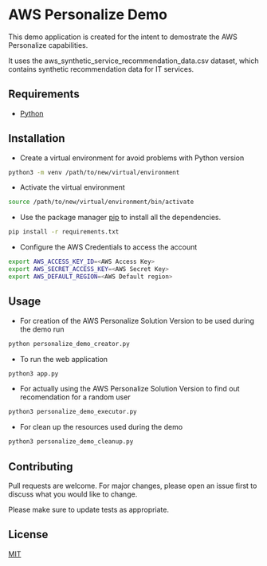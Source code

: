 # AWS Personalize Demo

This demo application is created for the intent to demostrate the AWS Personalize capabilities.

It uses the aws_synthetic_service_recommendation_data.csv dataset, which contains synthetic recommendation data for IT services.

## Requirements

- [Python](https://www.python.org/downloads/)

## Installation

- Create a virtual environment for avoid problems with Python version
  
```bash
python3 -m venv /path/to/new/virtual/environment
```

- Activate the virtual environment
  
```bash
source /path/to/new/virtual/environment/bin/activate
```

- Use the package manager [pip](https://pip.pypa.io/en/stable/) to install all the dependencies.

```bash
pip install -r requirements.txt
```

- Configure the AWS Credentials to access the account

```bash
export AWS_ACCESS_KEY_ID=<AWS Access Key>
export AWS_SECRET_ACCESS_KEY=<AWS Secret Key>
export AWS_DEFAULT_REGION=<AWS Default region>
```

## Usage

- For creation of the AWS Personalize Solution Version to be used during the demo run 

```bash
python personalize_demo_creator.py
```
- To run the web application 

```bash
python3 app.py
```

- For actually using the AWS Personalize Solution Version to find out recomendation for a random user

```bash
python3 personalize_demo_executor.py
```

- For clean up the resources used during the demo
  
```bash
python3 personalize_demo_cleanup.py
```

## Contributing
Pull requests are welcome. For major changes, please open an issue first to discuss what you would like to change.

Please make sure to update tests as appropriate.

## License
[MIT](https://choosealicense.com/licenses/mit/)
